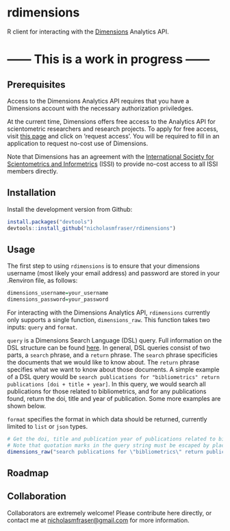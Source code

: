 
<!-- README.md is generated from README.Rmd. Please edit that file -->

# rdimensions

R client for interacting with the
[Dimensions](https://www.dimensions.ai/) Analytics API.

# —— This is a work in progress ——

## Prerequisites

Access to the Dimensions Analytics API requires that you have a
Dimensions account with the necessary authorization priviledges.

At the current time, Dimensions offers free access to the Analytics API
for scientometric researchers and research projects. To apply for free
access, visit [this
page](https://www.dimensions.ai/scientometric-research/) and click on
‘request access’. You will be required to fill in an application to
request no-cost use of Dimensions.

Note that Dimensions has an agreement with the [International Society
for Scientometrics and Informetrics](http://issi-society.org/) (ISSI) to
provide no-cost access to all ISSI members directly.

## Installation

Install the development version from Github:

``` r
install.packages("devtools")
devtools::install_github("nicholasmfraser/rdimensions")
```

## Usage

The first step to using `rdimensions` is to ensure that your dimensions
username (most likely your email address) and password are stored in
your .Renviron file, as follows:

``` r
dimensions_username=your_username
dimensions_password=your_password
```

For interacting with the Dimensions Analytics API, `rdimensions`
currently only supports a single function, `dimensions_raw`. This
function takes two inputs: `query` and `format`.

`query` is a Dimensions Search Language (DSL) query. Full information on
the DSL structure can be found [here](https://docs.dimensions.ai/dsl/).
In general, DSL queries consist of two parts, a `search` phrase, and a
`return` phrase. The `search` phrase specificies the documents that we
would like to know about. The `return` phrase specifies what we want to
know about those documents. A simple example of a DSL query would be
`search publications for "bibliometrics" return publications [doi +
title + year]`. In this query, we would search all publications for
those related to bibliometrics, and for any publications found, return
the doi, title and year of publication. Some more examples are shown
below.

`format` specifies the format in which data should be returned,
currently limited to `list` or `json` types.

``` r
# Get the doi, title and publication year of publications related to bibliometrics
# Note that quotation marks in the query string must be escaped by placing a backwards slash before the quotation mark
dimensions_raw("search publications for \"bibliometrics\" return publications [doi + title + year]")
```

## Roadmap

## Collaboration

Collaborators are extremely welcome\! Please contribute here directly,
or contact me at <nicholasmfraser@gmail.com> for more information.
